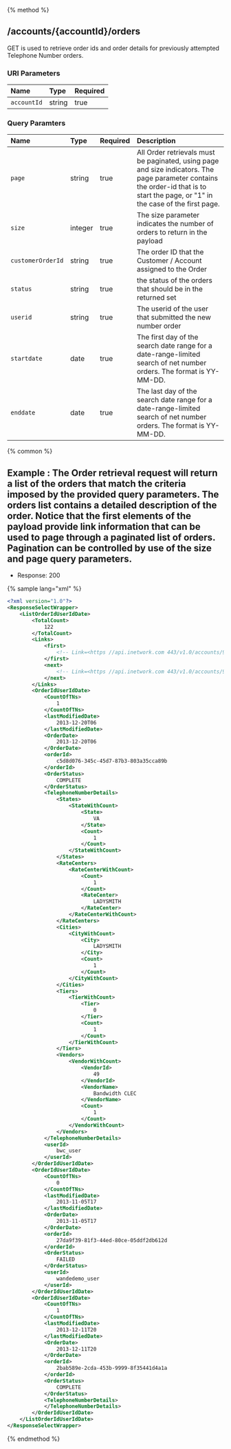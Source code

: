 {% method %}
## /accounts/{accountId}/orders

GET is used to retrieve order ids and order details for previously attempted Telephone Number orders.


### URI Parameters
| Name | Type | Required |
|:-----|:-----|:---------|
| `accountId` | string | true |


### Query Paramters

| Name | Type | Required | Description |
|:-----|:-----|:---------|:------------|
| `page` | string | true | All Order retrievals must be paginated, using page and size indicators.  The page parameter contains the order-id that is to start the page, or "1" in the case of the first page. |
| `size` | integer | true | The size parameter indicates the number of orders to return in the payload |
| `customerOrderId` | string | true | The order ID that the Customer / Account assigned to the Order |
| `status` | string | true | the status of the orders that should be in the returned set |
| `userid` | string | true | The userid of the user that submitted the new number order |
| `startdate` | date | true | The first day of the search date range for a date-range-limited search of net number orders.  The format is YY-MM-DD. |
| `enddate` | date | true | The last day of the search date range for a date-range-limited search of net number orders.  The format is YY-MM-DD. |




{% common %}


## Example : The Order retrieval request will return a list of the orders that match the criteria imposed by the provided query parameters.  The orders list contains a detailed description of the order.  Notice that the first elements of the payload provide link information that can be used to page through a paginated list of orders.  Pagination can be controlled by use of the size and page query parameters.

* Response: 200

{% sample lang="xml" %}

```xml
<?xml version="1.0"?>
<ResponseSelectWrapper>
    <ListOrderIdUserIdDate>
        <TotalCount>
            122
        </TotalCount>
        <Links>
            <first>
                <!-- Link=<https //api.inetwork.com 443/v1.0/accounts/9900012/orders?page=1&size=3>;rel="first"; -->
            </first>
            <next>
                <!-- Link=<https //api.inetwork.com 443/v1.0/accounts/9900012/orders?page=cbdcfc94-81b1-4ce9-8b6d-f8d6b85381ba&size=3>;rel="next"; -->
            </next>
        </Links>
        <OrderIdUserIdDate>
            <CountOfTNs>
                1
            </CountOfTNs>
            <lastModifiedDate>
                2013-12-20T06
            </lastModifiedDate>
            <OrderDate>
                2013-12-20T06
            </OrderDate>
            <orderId>
                c5d8d076-345c-45d7-87b3-803a35cca89b
            </orderId>
            <OrderStatus>
                COMPLETE
            </OrderStatus>
            <TelephoneNumberDetails>
                <States>
                    <StateWithCount>
                        <State>
                            VA
                        </State>
                        <Count>
                            1
                        </Count>
                    </StateWithCount>
                </States>
                <RateCenters>
                    <RateCenterWithCount>
                        <Count>
                            1
                        </Count>
                        <RateCenter>
                            LADYSMITH
                        </RateCenter>
                    </RateCenterWithCount>
                </RateCenters>
                <Cities>
                    <CityWithCount>
                        <City>
                            LADYSMITH
                        </City>
                        <Count>
                            1
                        </Count>
                    </CityWithCount>
                </Cities>
                <Tiers>
                    <TierWithCount>
                        <Tier>
                            0
                        </Tier>
                        <Count>
                            1
                        </Count>
                    </TierWithCount>
                </Tiers>
                <Vendors>
                    <VendorWithCount>
                        <VendorId>
                            49
                        </VendorId>
                        <VendorName>
                            Bandwidth CLEC
                        </VendorName>
                        <Count>
                            1
                        </Count>
                    </VendorWithCount>
                </Vendors>
            </TelephoneNumberDetails>
            <userId>
                bwc_user
            </userId>
        </OrderIdUserIdDate>
        <OrderIdUserIdDate>
            <CountOfTNs>
                0
            </CountOfTNs>
            <lastModifiedDate>
                2013-11-05T17
            </lastModifiedDate>
            <OrderDate>
                2013-11-05T17
            </OrderDate>
            <orderId>
                27da9f39-81f3-44ed-80ce-05ddf2db612d
            </orderId>
            <OrderStatus>
                FAILED
            </OrderStatus>
            <userId>
                wandedemo_user
            </userId>
        </OrderIdUserIdDate>
        <OrderIdUserIdDate>
            <CountOfTNs>
                1
            </CountOfTNs>
            <lastModifiedDate>
                2013-12-11T20
            </lastModifiedDate>
            <OrderDate>
                2013-12-11T20
            </OrderDate>
            <orderId>
                2bab589e-2cda-453b-9999-8f35441d4a1a
            </orderId>
            <OrderStatus>
                COMPLETE
            </OrderStatus>
            <TelephoneNumberDetails>
            </TelephoneNumberDetails>
        </OrderIdUserIdDate>
    </ListOrderIdUserIdDate>
</ResponseSelectWrapper>
```


{% endmethod %}